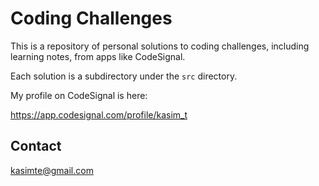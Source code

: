 # Coding Challenges

This is a repository of personal solutions to coding challenges, including
learning notes, from apps like CodeSignal.

Each solution is a subdirectory under the `src` directory.

My profile on CodeSignal is here:

https://app.codesignal.com/profile/kasim_t

## Contact

[kasimte@gmail.com](mailto://kasimte@gmail.com)
